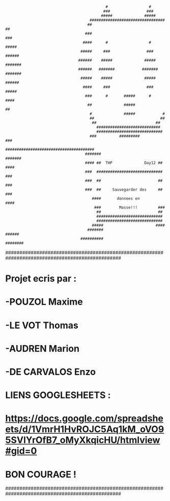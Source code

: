                                                 #                  #                                      
                                               ###                ###
                                              #####              #####	
                                         #################################
                                        ##                               ##
                                       ###                               ###
                                      ####      #                  #     #####
                                     #####     ###                ###    ######
                                    ######    #####              #####   #######
                                    ######   #######            #######  #######
                                     #####    #####              #####   ######
                                      ####     ###                ###    #####
                                       ###      #       #####      #     ####
                                        ##              #####            ##
                                         #              #####            #
                                         ##                             ## 
                                          ##                          ## 
                                            ############################
                                            #############################
                                         ###          #########         ###
                                       #######################################
                                       #######                         #######
                                       #### ##  THP              Day12 ## ####
                                       ###  #############################  ###
                                       ###  ##                         ##  ###
                                       ###  ##     Sauvegarder des     ## ###
                                          ####       donnees en        ####
                                           ###        Masse!!!         ###
                                            ##                         ##
                                            #############################
                                            #############################
                                          #####                       ####
                                        #######                       ######
                                     ##########                       ########					
#################################################################################################                                                                                                                                      
#						Projet ecris par :	                                                     					                                                                         
#  -POUZOL Maxime                                                                                                         	 
#  -LE VOT Thomas														                                                                                                                          
#  -AUDREN Marion														  
#  -DE CARVALOS Enzo													         
#	
#     LIENS GOOGLESHEETS :
#      https://docs.google.com/spreadsheets/d/1VmrH1HvROJC5Aq1kM_oVO95SVIYrOfB7_oMyXkqicHU/htmlview#gid=0
#
#
#                                        BON COURAGE !
#################################################################################################












